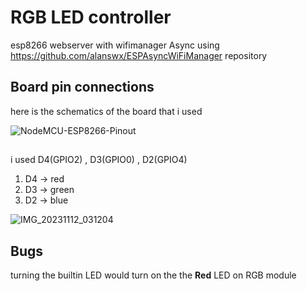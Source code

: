 # RGB LED controller 
esp8266 webserver with wifimanager Async using https://github.com/alanswx/ESPAsyncWiFiManager repository
## Board pin connections
here is the schematics of the board that i used

![NodeMCU-ESP8266-Pinout](https://github.com/guipelder/testasync/assets/79325164/12429f0f-6834-4c53-8404-a78274bbf767)
##
i used D4(GPIO2) , D3(GPIO0) , D2(GPIO4) 
1. D4 -> red 
2. D3 -> green
3. D2 -> blue

![IMG_20231112_031204](https://github.com/guipelder/testasync/assets/79325164/e280ea7f-5882-4b7d-8b65-401574849a4f)

## Bugs
turning the builtin LED would turn on the the **Red** LED on RGB module  
